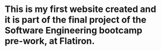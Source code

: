 # This is my first website created and it is part of the final project of the Software Engineering bootcamp pre-work, at Flatiron.